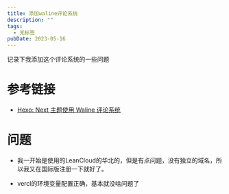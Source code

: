 ```yaml
---
title: 添加waline评论系统
description: ""
tags:
  - 无标签
pubDate: 2023-05-16
---
```



记录下我添加这个评论系统的一些问题



<!-- more -->



# 参考链接



- [Hexo: Next 主题使用 Waline 评论系统](https://www.zuicy.party/2022/05/03/Hexo_Next_%E4%B8%BB%E9%A2%98%E4%BD%BF%E7%94%A8_Waline%E8%AF%84%E8%AE%BA%E7%B3%BB%E7%BB%9F/#%E6%9B%B4%E6%96%B0NexT%E5%88%B0v8-5-0)



# 问题



- 我一开始是使用的LeanCloud的华北的，但是有点问题，没有独立的域名，所以我又在国际版注册一下就好了。

- vercl的环境变量配置正确，基本就没啥问题了
